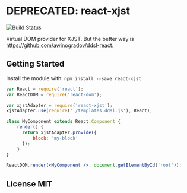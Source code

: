 # DEPRECATED: react-xjst

[![Build Status](https://travis-ci.org/awinogradov/react-xjst.svg?branch=master)](https://travis-ci.org/awinogradov/react-xjst)


Virtual DOM provider for XJST. But the better way is https://github.com/awinogradov/ddsl-react.

## Getting Started
Install the module with: `npm install --save react-xjst`

``` jsx
var React = require('react');
var ReactDOM = require('react-dom');

var xjstAdapter = require('react-xjst');
xjstAdapter.use(require('./templates.ddsl.js'), React);

class MyComponent extends React.Component {
    render() {
      return xjstAdapter.provide({
          block: 'my-block'
      });
    }
}

ReactDOM.render(<MyComponent />, document.getElementById('root'));
```

## License MIT
